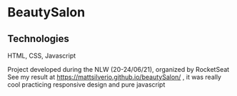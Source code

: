 # BeautySalon



## Technologies
HTML, CSS, Javascript

Project developed during the NLW (20-24/06/21), organized by RocketSeat
See my result at https://mattsilverio.github.io/beautySalon/ , it was really cool practicing responsive design and pure javascript
